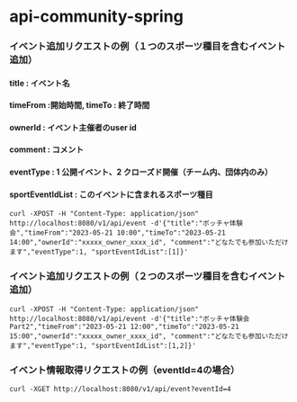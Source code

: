 # api-community-spring

### イベント追加リクエストの例（１つのスポーツ種目を含むイベント追加）
#### title  : イベント名
#### timeFrom :開始時間, timeTo : 終了時間
#### ownerId : イベント主催者のuser id
#### comment : コメント 
#### eventType : 1 公開イベント、2 クローズド開催（チーム内、団体内のみ）
#### sportEventIdList : このイベントに含まれるスポーツ種目

```
curl -XPOST -H "Content-Type: application/json"  http://localhost:8080/v1/api/event -d'{"title":"ボッチャ体験会","timeFrom":"2023-05-21 10:00","timeTo":"2023-05-21 14:00","ownerId":"xxxxx_owner_xxxx_id", "comment":"どなたでも参加いただけます","eventType":1, "sportEventIdList":[1]}'
```

### イベント追加リクエストの例（２つのスポーツ種目を含むイベント追加）
```
curl -XPOST -H "Content-Type: application/json"  http://localhost:8080/v1/api/event -d'{"title":"ボッチャ体験会Part2","timeFrom":"2023-05-21 12:00","timeTo":"2023-05-21 15:00","ownerId":"xxxxx_owner_xxxx_id", "comment":"どなたでも参加いただけます","eventType":1, "sportEventIdList":[1,2]}'
```

### イベント情報取得リクエストの例（eventId=4の場合）
```
curl -XGET http://localhost:8080/v1/api/event?eventId=4
```